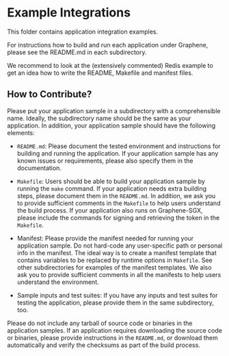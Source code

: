 # Example Integrations

This folder contains application integration examples.

For instructions how to build and run each application under Graphene,
please see the README.md in each subdirectory.

We recommend to look at the (extensively commented) Redis example to get an idea
how to write the README, Makefile and manifest files.

## How to Contribute?

Please put your application sample in a subdirectory with a
comprehensible name. Ideally, the subdirectory name should be the same
as your application. In addition, your application sample should
have the following elements:

- `README.md`:
  Please document the tested environment and instructions for
  building and running the application. If your application sample
  has any known issues or requirements, please also specify them in
  the documentation.

- `Makefile`:
  Users should be able to build your application sample by running
  the `make` command. If your application needs extra building steps,
  please document them in the `README.md`. In addition, we ask you
  to provide sufficient comments in the `Makefile` to help users
  understand the build process. If your application also runs on
  Graphene-SGX, please include the commands for signing and retrieving
  the token in the `Makefile`.

- Manifest:
  Please provide the manifest needed for running your application sample. Do not
  hard-code any user-specific path or personal info in the manifest. The ideal
  way is to create a manifest template that contains variables to be replaced by
  runtime options in `Makefile`. See other subdirectories for examples of the
  manifest templates. We also ask you to provide sufficient comments in all the
  manifests to help users understand the environment.

- Sample inputs and test suites:
  If you have any inputs and test suites for testing the application,
  please provide them in the same subdirectory, too.

Please do not include any tarball of source code or binaries in the
application samples. If an application requires downloading the source
code or binaries, please provide instructions in the `README.md`, or
download them automatically and verify the checksums as part of the
build process.
